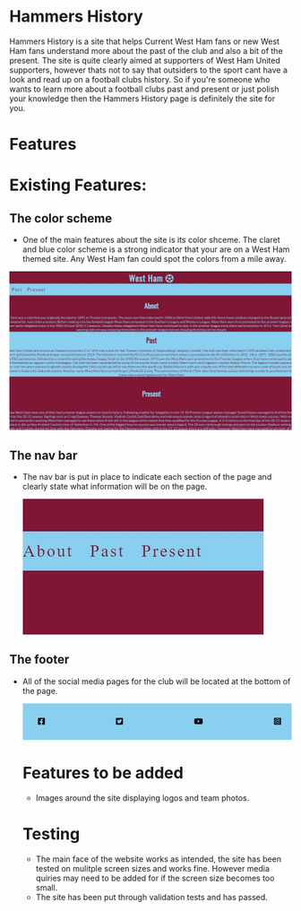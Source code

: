 # Hammers History 
Hammers History is a site that helps Current West Ham fans or new West Ham fans understand more about the past of the club and also a bit of the present. The site is quite clearly aimed at supporters of West Ham United supporters, however thats not to say that outsiders to the sport cant have a look and read up on a football clubs history. So if you're someone who wants to learn more about a football clubs past and present or just polish your knowledge then the Hammers History page is definitely the site for you.

# Features

# Existing Features:

## The color scheme
  * One of the main features about the site is its color shceme. The claret and blue color scheme is a strong indicator that your are on a West Ham themed site. Any West Ham fan could spot the colors from a mile away.

 ![image](assets/images/color.scheme.jpg)

 ## The nav bar 
 * The nav bar is put in place to indicate each section of the page and clearly state what information will be on the page. 

   ![image](assets/images/nav.jpg)

  ## The footer
  * All of the social media pages for the club will be located at the bottom of the page. 

     ![image](assets/images/footer.jpg)

     # Features to be added 
      * Images around the site displaying logos and team photos. 

      # Testing 
      * The main face of the website works as intended, the site has been tested on mulitple screen sizes and works fine. However media quiries may need to be added for if the screen size becomes too small. 
      * The site has been put through validation tests and has passed. 


